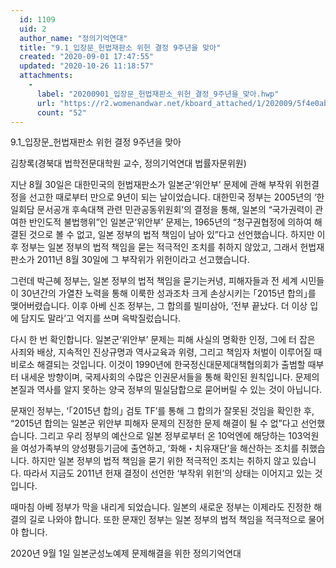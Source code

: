 ```yaml
---
  id: 1109
  uid: 2
  author_name: "정의기억연대"
  title: "9.1_입장문_헌법재판소 위헌 결정 9주년을 맞아"
  created: "2020-09-01 17:47:55"
  updated: "2020-10-26 11:18:57"
  attachments: 
    - 
      label: "20200901_입장문_헌법재판소_위헌_결정_9주년을_맞아.hwp"
      url: "https://r2.womenandwar.net/kboard_attached/1/202009/5f4e0abb5b6a76841049.hwp"
      count: "52"
---
```

9.1_입장문_헌법재판소 위헌 결정 9주년을 맞아

김창록(경북대 법학전문대학원 교수, 정의기억연대 법률자문위원)

지난 8월 30일은 대한민국의 헌법재판소가 일본군‘위안부’ 문제에 관해 부작위 위헌결정을 선고한 때로부터 만으로 9년이 되는 날이었습니다. 대한민국 정부는 2005년의 ‘한일회담 문서공개 후속대책 관련 민관공동위원회’의 결정을 통해, 일본의 “국가권력이 관여한 반인도적 불법행위”인 일본군‘위안부’ 문제는, 1965년의 “청구권협정에 의하여 해결된 것으로 볼 수 없고, 일본 정부의 법적 책임이 남아 있”다고 선언했습니다. 하지만 이후 정부는 일본 정부의 법적 책임을 묻는 적극적인 조치를 취하지 않았고, 그래서 헌법재판소가 2011년 8월 30일에 그 부작위가 위헌이라고 선고했습니다. 

그런데 박근혜 정부는, 일본 정부의 법적 책임을 묻기는커녕, 피해자들과 전 세계 시민들이 30년간의 가열찬 노력을 통해 이룩한 성과조차 크게 손상시키는 ｢2015년 합의｣를 맺어버렸습니다. 이후 아베 신조 정부는, 그 합의를 빌미삼아, ‘전부 끝났다. 더 이상 입에 담지도 말라’고 억지를 쓰며 윽박질렀습니다. 

다시 한 번 확인합니다. 일본군‘위안부’ 문제는 피해 사실의 명확한 인정, 그에 터 잡은 사죄와 배상, 지속적인 진상규명과 역사교육과 위령, 그리고 책임자 처벌이 이루어질 때 비로소 해결되는 것입니다. 이것이 1990년에 한국정신대문제대책협의회가 출범할 때부터 내세운 방향이며, 국제사회의 수많은 인권문서들을 통해 확인된 원칙입니다. 문제의 본질과 역사를 알지 못하는 양국 정부의 밀실담합으로 묻어버릴 수 있는 것이 아닙니다. 

문재인 정부는, ‘｢2015년 합의｣ 검토 TF’를 통해 그 합의가 잘못된 것임을 확인한 후, “2015년 합의는 일본군 위안부 피해자 문제의 진정한 문제 해결이 될 수 없”다고 선언했습니다. 그리고 우리 정부의 예산으로 일본 정부로부터 온 10억엔에 해당하는 103억원을 여성가족부의 양성평등기금에 출연하고, ‘화해・치유재단’을 해산하는 조치를 취했습니다. 하지만 일본 정부의 법적 책임을 묻기 위한 적극적인 조치는 취하지 않고 있습니다. 따라서 지금도 2011년 헌재 결정이 선언한 ‘부작위 위헌’의 상태는 이어지고 있는 것입니다. 

때마침 아베 정부가 막을 내리게 되었습니다. 일본의 새로운 정부는 이제라도 진정한 해결의 길로 나와야 합니다. 또한 문재인 정부는 일본 정부의 법적 책임을 적극적으로 물어야 합니다.

2020년 9월 1일
일본군성노예제 문제해결을 위한 정의기억연대